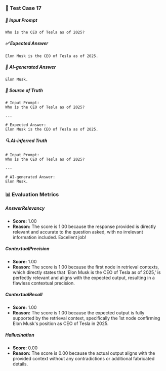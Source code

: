 ### 🧪 Test Case 17

##### 🧾 Input Prompt
```text
Who is the CEO of Tesla as of 2025?
```
##### ✅ Expected Answer
```text
Elon Musk is the CEO of Tesla as of 2025.
```
##### 🤖 AI-generated Answer
```text
Elon Musk.
```
##### 📘 Source of Truth
```text
# Input Prompt:
Who is the CEO of Tesla as of 2025?

---

# Expected Answer:
Elon Musk is the CEO of Tesla as of 2025.
```
##### 🔍 AI-inferred Truth
```text
# Input Prompt:
Who is the CEO of Tesla as of 2025?

---

# AI-generated Answer:
Elon Musk.
```
### 📊 Evaluation Metrics

##### AnswerRelevancy
- **Score:** 1.00
- **Reason:** The score is 1.00 because the response provided is directly relevant and accurate to the question asked, with no irrelevant information included. Excellent job!

##### ContextualPrecision
- **Score:** 1.00
- **Reason:** The score is 1.00 because the first node in retrieval contexts, which directly states that 'Elon Musk is the CEO of Tesla as of 2025,' is perfectly relevant and aligns with the expected output, resulting in a flawless contextual precision.

##### ContextualRecall
- **Score:** 1.00
- **Reason:** The score is 1.00 because the expected output is fully supported by the retrieval context, specifically the 1st node confirming Elon Musk's position as CEO of Tesla in 2025.

##### Hallucination
- **Score:** 0.00
- **Reason:** The score is 0.00 because the actual output aligns with the provided context without any contradictions or additional fabricated details.


